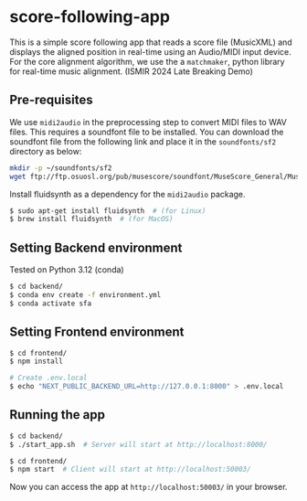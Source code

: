 # score-following-app

This is a simple score following app that reads a score file (MusicXML) and displays the aligned position in real-time using an Audio/MIDI input device. For the core alignment algorithm, we use the a `matchmaker`, python library for real-time music alignment. (ISMIR 2024 Late Breaking Demo)

## Pre-requisites

We use `midi2audio` in the preprocessing step to convert MIDI files to WAV files. This requires a soundfont file to be installed. You can download the soundfont file from the following link and place it in the `soundfonts/sf2` directory as below:

```bash
mkdir -p ~/soundfonts/sf2
wget ftp://ftp.osuosl.org/pub/musescore/soundfont/MuseScore_General/MuseScore_General.sf2 ~/soundfonts/sf2/
```

Install fluidsynth as a dependency for the `midi2audio` package.

```bash
$ sudo apt-get install fluidsynth  # (for Linux)
$ brew install fluidsynth  # (for MacOS)
```

## Setting Backend environment

Tested on Python 3.12 (conda)

```bash
$ cd backend/
$ conda env create -f environment.yml
$ conda activate sfa
```

## Setting Frontend environment

```bash
$ cd frontend/
$ npm install

# Create .env.local
$ echo "NEXT_PUBLIC_BACKEND_URL=http://127.0.0.1:8000" > .env.local
```

## Running the app

```bash
$ cd backend/
$ ./start_app.sh  # Server will start at http://localhost:8000/
```

```bash
$ cd frontend/
$ npm start  # Client will start at http://localhost:50003/
```

Now you can access the app at `http://localhost:50003/` in your browser.
